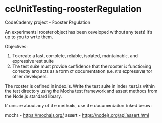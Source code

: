 # ccUnitTesting-roosterRegulation
CodeCademy project - Rooster Regulation

An experimental rooster object has been developed without any tests! It’s up to you to write them.

Objectives:
1. To create a fast, complete, reliable, isolated, maintainable, and expressive test suite 
2. The test suite must provide confidence that the rooster is functioning correctly and acts as a form of documentation (i.e. it's expressive) for other developers.

The rooster is defined in index.js. 
Write the test suite in index_test.js within the test directory using the Mocha test framework 
and assert methods from the Node.js standard library.

If unsure about any of the methods, use the documentation linked below:

mocha - https://mochajs.org/
assert - https://nodejs.org/api/assert.html
